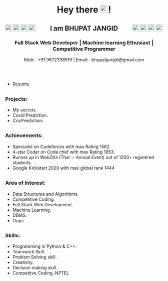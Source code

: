
<h1 align="center"> Hey there <img src="https://media.giphy.com/media/hvRJCLFzcasrR4ia7z/giphy.gif" width="25px">!</h1>
<h2 align="center">



  <a href="https://www.codechef.com/users/bhupat2000">
  <img alt="Codechef_Bhupat_Jangid" align="left" width="22px" src="https://cdn.jsdelivr.net/npm/simple-icons@3.13.0/icons/codechef.svg" />
</a>
<a href="https://codeforces.com/profile/bhupat2000">
  <img alt="Codeforces_Bhupat_Jangid" align="left"  width="22px" src="https://cdn.jsdelivr.net/npm/simple-icons@3.13.0/icons/codeforces.svg" />
</a>
<a href="https://www.hackerrank.com/bhupat2000">
  <img alt="Hackerrank_Bhupat_Jangid" align="left" width="22px" src="https://cdn.jsdelivr.net/npm/simple-icons@3.13.0/icons/hackerrank.svg" />
</a>
<a href="https://leetcode.com/Bhupatjangid/">
  <img alt="Leetcode_Bhupat_Jangid" align="left" width="22px" src="https://cdn.jsdelivr.net/npm/simple-icons@3.13.0/icons/leetcode.svg" />
</a>
I am BHUPAT JANGID

<a href="https://github.com/bhupatjangid" target="_blank">
  <img alt="Github_Bhupat_Jangid" align="right" width="22px" src="https://cdn.jsdelivr.net/npm/simple-icons@3.13.0/icons/github.svg" style="color: blueviolet;" target="_blank">
</a>
<a href="https://www.linkedin.com/in/bhupat-jangid-1b7b53170/">
  <img alt="LinkedIN_Bhupat_Jangid" align="right" width="22px" src="https://cdn.jsdelivr.net/npm/simple-icons@v3/icons/linkedin.svg" />
</a>
<a href="https://www.instagram.com/bhupat_jangid._/?hl=en">
  <img alt="Instagram_Bhupat_Jangid" align="right" width="22px" src="https://cdn.jsdelivr.net/npm/simple-icons@v3/icons/instagram.svg" />
</a>
<a href="https://www.facebook.com/bhupat.jangid.10/" target="_blank">
  <img alt="facebook_Bhupat_Jangid" align="right" width="22px" src="https://cdn.jsdelivr.net/npm/simple-icons@3.13.0/icons/facebook.svg" style="color: blueviolet;" target="_blank">
</a>

</h2>
<h3 align="center">Full Stack Web Developer | Machine learning Ethusiast | Competitive Programmer</h3>
<p align="center">Mob:- +91 9672338519  |  Email:- bhupatjangid@gmail.com</p>

<br>

##
-  [Resume](https://drive.google.com/file/d/11GuH4jcJa0sSqrzjv14FBfFg3jjg8K4y/view?usp=sharing)
##

### **Projects:**

-  My secrets.
-  Covid Prediction.
-  CricPrediction:.
##

### **Achievements:**

-  Specialist on Codeforces with max Rating 1582.
-  4-star Coder on Code chef with max Rating 1953.
-  Runner up in WebZilla (Thar :- Annual Event) out of 1200+ registered students.
-  Google Kickstart 2020 with max global rank 1444
##

### **Area of Interest:**

-  Data Structures and Algorithms.
-  Competitive Coding.
-  Full Stack Web Development.
- Machine Learning.
- DBMS.
- Oops
##



### **Skills:**

-  Programming in Python & C++.
-  Teamwork Skill.
-  Problem Solving skill.
-  Creativity.
-  Decision making skill.
-  Competitve Coding, NPTEL
##


</br>
